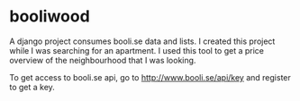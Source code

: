 booliwood
=========

A django project consumes booli.se data and lists. I created this project while I was searching for an apartment. I used this tool to get a price overview of the neighbourhood that I was looking.

To get access to booli.se api, go to http://www.booli.se/api/key and register to get a key.